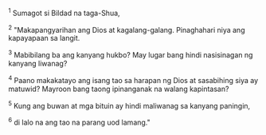 <sup>1</sup>
Sumagot si Bildad na taga-Shua, 

<sup>2</sup>
"Makapangyarihan ang Dios at kagalang-galang. Pinaghahari niya ang kapayapaan sa langit. 

<sup>3</sup>
Mabibilang ba ang kanyang hukbo? May lugar bang hindi nasisinagan ng kanyang liwanag? 

<sup>4</sup>
Paano makakatayo ang isang tao sa harapan ng Dios at sasabihing siya ay matuwid? Mayroon bang taong ipinanganak na walang kapintasan? 

<sup>5</sup>
Kung ang buwan at mga bituin ay hindi maliwanag sa kanyang paningin, 

<sup>6</sup>
di lalo na ang tao na parang uod lamang."